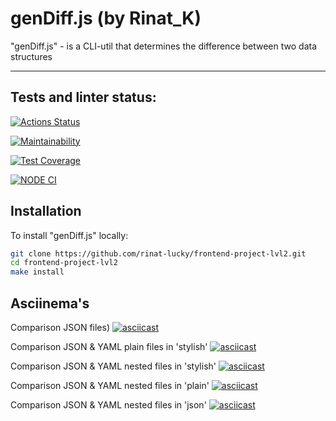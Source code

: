 # genDiff.js (by Rinat_K)

"genDiff.js" - is a CLI-util that determines the difference between two data structures

----

## Tests and linter status:
[![Actions Status](https://github.com/rinat-lucky/frontend-project-lvl2/workflows/hexlet-check/badge.svg)](https://github.com/rinat-lucky/frontend-project-lvl2/actions)

[![Maintainability](https://api.codeclimate.com/v1/badges/323700e9c1e0f5b11fdb/maintainability)](https://codeclimate.com/github/rinat-lucky/frontend-project-lvl2/maintainability)

[![Test Coverage](https://api.codeclimate.com/v1/badges/323700e9c1e0f5b11fdb/test_coverage)](https://codeclimate.com/github/rinat-lucky/frontend-project-lvl2/test_coverage)

[![NODE CI](https://github.com/rinat-lucky/frontend-project-lvl2/workflows/Node%20CI/badge.svg)](https://github.com/rinat-lucky/frontend-project-lvl2/actions)

## Installation

To install "genDiff.js" locally:

```sh
git clone https://github.com/rinat-lucky/frontend-project-lvl2.git
cd frontend-project-lvl2
make install
```

## Asciinema's
 
Comparison JSON files)
[![asciicast](https://asciinema.org/a/n9BBLGHW8YjfbMy5x3i3xsXW4.png)](https://asciinema.org/a/n9BBLGHW8YjfbMy5x3i3xsXW4)

Comparison JSON & YAML plain files in 'stylish'
[![asciicast](https://asciinema.org/a/GL1Vch3iSNQCSd46cTyQAedTi.png)](https://asciinema.org/a/GL1Vch3iSNQCSd46cTyQAedTi)

Comparison JSON & YAML nested files in 'stylish'
[![asciicast](https://asciinema.org/a/0RPiGuJc3Q0GD21XWRo0LMu7C.png)](https://asciinema.org/a/0RPiGuJc3Q0GD21XWRo0LMu7C)

Comparison JSON & YAML nested files in 'plain'
[![asciicast](https://asciinema.org/a/yAOQNJQW4nkBqwNxwaA7Pkf3t.png)](https://asciinema.org/a/yAOQNJQW4nkBqwNxwaA7Pkf3t)

Comparison JSON & YAML nested files in 'json'
[![asciicast](https://asciinema.org/a/Xw0mqF66hUZicSty5GRGswwlQ.png)](https://asciinema.org/a/Xw0mqF66hUZicSty5GRGswwlQ)
